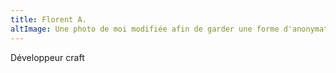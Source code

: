 ```yaml
---
title: Florent A.
altImage: Une photo de moi modifiée afin de garder une forme d'anonymat.
---
```


Développeur craft
